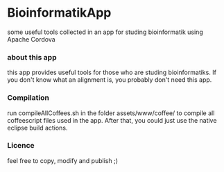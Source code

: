 BioinformatikApp
================

some useful tools collected in an app for studing bioinformatik using Apache Cordova

### about this app 

this app provides useful tools for those who are studing bioinformatiks. If you don't know what an alignment is, you probably don't need this app. 

### Compilation

run compileAllCoffees.sh in the folder assets/www/coffee/ to compile all coffeescript files used in the app. After that, you could just use the native eclipse build actions.

### Licence

feel free to copy, modify and publish ;)

